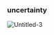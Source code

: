 ### uncertainty

![Untitled-3](https://github.com/indigo-sadland/indigo-sadland/assets/37074372/bc127ac3-818c-4484-abb9-2742bcd07c53)

